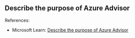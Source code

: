 ## Describe the purpose of Azure Advisor

References:

* Microsoft Learn: [Describe the purpose of Azure Advisor](https://learn.microsoft.com/en-us/training/modules/describe-monitoring-tools-azure/2-describe-purpose-of-azure-advisor)

